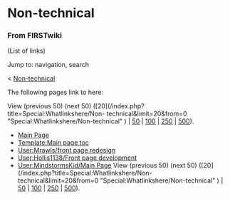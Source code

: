 # Non-technical

### From FIRSTwiki

(List of links)

Jump to: navigation, search

&lt; [Non-technical](/index.php?title=Non-technical&redirect=no "Non-
technical" )  

The following pages link to here:

View (previous 50) (next 50) ([20](/index.php?title=Special:Whatlinkshere/Non-
technical&limit=20&from=0 "Special:Whatlinkshere/Non-technical" ) |
[50](/index.php?title=Special:Whatlinkshere/Non-technical&limit=50&from=0
"Special:Whatlinkshere/Non-technical" ) |
[100](/index.php?title=Special:Whatlinkshere/Non-technical&limit=100&from=0
"Special:Whatlinkshere/Non-technical" ) |
[250](/index.php?title=Special:Whatlinkshere/Non-technical&limit=250&from=0
"Special:Whatlinkshere/Non-technical" ) |
[500](/index.php?title=Special:Whatlinkshere/Non-technical&limit=500&from=0
"Special:Whatlinkshere/Non-technical" )).

  * [Main Page](/index.php/Main_Page "Main Page" )
  * [Template:Main page toc](/index.php/Template:Main_page_toc "Template:Main page toc" )
  * [User:Mrawls/front page redesign](/index.php/User:Mrawls/front_page_redesign "User:Mrawls/front page redesign" )
  * [User:Hollis1138/Front page development](/index.php/User:Hollis1138/Front_page_development "User:Hollis1138/Front page development" )
  * [User:MindstormsKid/Main Page](/index.php/User:MindstormsKid/Main_Page "User:MindstormsKid/Main Page" )
View (previous 50) (next 50) ([20](/index.php?title=Special:Whatlinkshere/Non-
technical&limit=20&from=0 "Special:Whatlinkshere/Non-technical" ) |
[50](/index.php?title=Special:Whatlinkshere/Non-technical&limit=50&from=0
"Special:Whatlinkshere/Non-technical" ) |
[100](/index.php?title=Special:Whatlinkshere/Non-technical&limit=100&from=0
"Special:Whatlinkshere/Non-technical" ) |
[250](/index.php?title=Special:Whatlinkshere/Non-technical&limit=250&from=0
"Special:Whatlinkshere/Non-technical" ) |
[500](/index.php?title=Special:Whatlinkshere/Non-technical&limit=500&from=0
"Special:Whatlinkshere/Non-technical" )).

